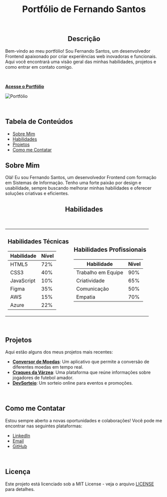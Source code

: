 <h1 align="center">Portfólio de Fernando Santos</h1>

<br>

<h2 align="center"> Descrição</h2>
<p align="left"> Bem-vindo ao meu portfólio! Sou Fernando Santos, um desenvolvedor Frontend apaixonado por criar experiências web inovadoras e funcionais. Aqui você encontrará uma visão geral das minhas habilidades, projetos e como entrar em contato comigo.</p>

<br>

[**Acesse o Portfólio**](https://fernandojesuss.github.io/ProjetoPortifolio/)

![Portfólio](https://github.com/user-attachments/assets/a8237736-418d-4d28-bc1c-9e4c241f8bb3)


<br>

## Tabela de Conteúdos
- [Sobre Mim](#sobre-mim)
- [Habilidades](habilidades)
- [Projetos](#projetos)
- [Como me Contatar](#como-me-contatar)
  



## Sobre Mim
Olá! Eu sou Fernando Santos, um desenvolvedor Frontend com formação em Sistemas de Informação. Tenho uma forte paixão por design e usabilidade, sempre buscando melhorar minhas habilidades e oferecer soluções criativas e eficientes.
<br>



<h2 align="center">Habilidades </h2><br>

<table align="center">
  <tr>
    <td>
      
### Habilidades Técnicas
| Habilidade     | Nível |
|----------------|-------|
| HTML5          | 72%   |
| CSS3           | 40%   |
| JavaScript     | 10%   |
| Figma          | 35%   |
| AWS            | 15%   |
| Azure          | 22%   |

</td>
<td>
  
### Habilidades Profissionais
| Habilidade          | Nível |
|---------------------|-------|
| Trabalho em Equipe  | 90%   |
| Criatividade        | 65%   |
| Comunicação         | 50%   |
| Empatia             | 70%   |

</td>
</tr>
</table>


<br>

 ## Projetos
Aqui estão alguns dos meus projetos mais recentes:

- **[Conversor de Moedas](link-para-o-projeto)**: Um aplicativo que permite a conversão de diferentes moedas em tempo real.
- **[Craques da Várzea](link-para-o-projeto)**: Uma plataforma que reúne informações sobre jogadores de futebol amador.
- **[DevSorteio](link-para-o-projeto)**: Um sorteio online para eventos e promoções.

  

<br>
















## Como me Contatar
Estou sempre aberto a novas oportunidades e colaborações! Você pode me encontrar nas seguintes plataformas:
- [LinkedIn](link-para-o-linkedin)
- [Email](mailto:seuemail@example.com)
- [GitHub](link-para-o-github)
  
<br>

## Licença
Este projeto está licenciado sob a MIT License - veja o arquivo [LICENSE](LICENSE) para detalhes.









